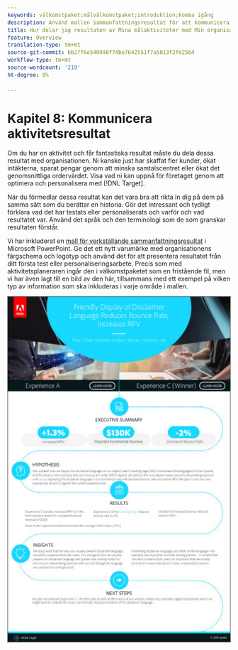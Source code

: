 ```yaml
---
keywords: välkomstpaket;målvälkomstpaket;introduktion;komma igång
description: Använd mallen Sammanfattningsresultat för att kommunicera dina framgångar med dina Adobe Target-aktiviteter.
title: Hur delar jag resultaten av Mina målaktiviteter med Min organisation?
feature: Overview
translation-type: tm+mt
source-git-commit: bb27f6e540998f7dbe7642551f7a5013f2fd25b4
workflow-type: tm+mt
source-wordcount: '219'
ht-degree: 0%

---
```



# Kapitel 8: Kommunicera aktivitetsresultat

Om du har en aktivitet och får fantastiska resultat måste du dela dessa resultat med organisationen. Ni kanske just har skaffat fler kunder, ökat intäkterna, sparat pengar genom att minska samtalscentret eller ökat det genomsnittliga ordervärdet. Visa vad ni kan uppnå för företaget genom att optimera och personalisera med [!DNL Target].

När du förmedlar dessa resultat kan det vara bra att rikta in dig på dem på samma sätt som du berättar en historia. Gör det intressant och tydligt förklara vad det har testats eller personaliserats och varför och vad resultatet var. Använd det språk och den terminologi som de som granskar resultaten förstår.

Vi har inkluderat en [mall för verkställande sammanfattningsresultat](/help/assets/executive-summary.zip) i Microsoft PowerPoint. Ge det ett nytt varumärke med organisationens färgschema och logotyp och använd det för att presentera resultatet från ditt första test eller personaliseringsarbete. Precis som med aktivitetsplaneraren ingår den i välkomstpaketet som en fristående fil, men vi har även lagt till en bild av den här, tillsammans med ett exempel på vilken typ av information som ska inkluderas i varje område i mallen.

![Sammanfattningsrapport](/help/c-intro/assets/executive-summary-report.png)